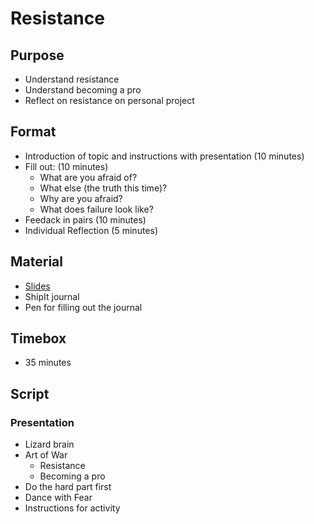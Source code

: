 # Resistance

## Purpose

* Understand resistance
* Understand becoming a pro
* Reflect on resistance on personal project

## Format

* Introduction of topic and instructions with presentation (10 minutes)
* Fill out: (10 minutes)
    * What are you afraid of?
    * What else (the truth this time)?
    * Why are you afraid?
    * What does failure look like?
* Feedack in pairs (10 minutes)
* Individual Reflection (5 minutes)

## Material

* [Slides]((../material/resistance.pdf))
* ShipIt journal
* Pen for filling out the journal

## Timebox

* 35 minutes

## Script

### Presentation

* Lizard brain
* Art of War
  * Resistance
  * Becoming a pro
* Do the hard part first
* Dance with Fear
* Instructions for activity
